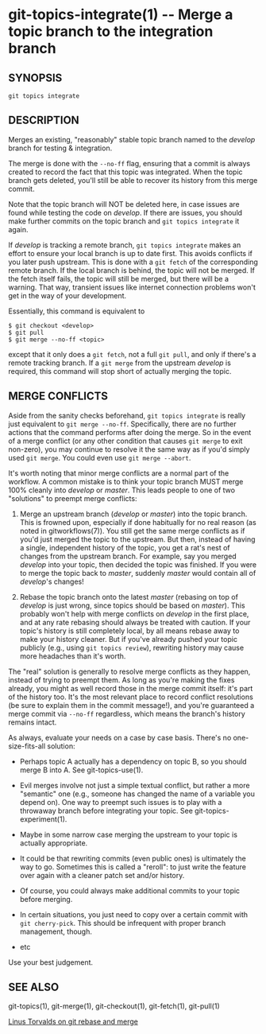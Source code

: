 # git-topics-integrate(1) -- Merge a topic branch to the integration branch

## SYNOPSIS

`git topics integrate` <topic>

## DESCRIPTION

Merges an existing, "reasonably" stable topic branch named <topic> to the
_develop_ branch for testing & integration.

The merge is done with the `--no-ff` flag, ensuring that a commit is always
created to record the fact that this topic was integrated. When the topic
branch gets deleted, you'll still be able to recover its history from this
merge commit.

Note that the topic branch will NOT be deleted here, in case issues are found
while testing the code on _develop_. If there are issues, you should make
further commits on the topic branch and `git topics integrate` it again.

If _develop_ is tracking a remote branch, `git topics integrate` makes an
effort to ensure your local branch is up to date first. This avoids conflicts
if you later push upstream. This is done with a `git fetch` of the
corresponding remote branch. If the local branch is behind, the topic will not
be merged. If the fetch itself fails, the topic will still be merged, but there
will be a warning. That way, transient issues like internet connection problems
won't get in the way of your development.

Essentially, this command is equivalent to

    $ git checkout <develop>
    $ git pull
    $ git merge --no-ff <topic>

except that it only does a `git fetch`, not a full `git pull`, and only if
there's a remote tracking branch. If a `git merge` from the upstream _develop_
is required, this command will stop short of actually merging the topic.

## MERGE CONFLICTS

Aside from the sanity checks beforehand, `git topics integrate` is really just
equivalent to `git merge --no-ff`. Specifically, there are no further actions
that the command performs after doing the merge. So in the event of a merge
conflict (or any other condition that causes `git merge` to exit non-zero), you
may continue to resolve it the same way as if you'd simply used `git merge`.
You could even use `git merge --abort`.

It's worth noting that minor merge conflicts are a normal part of the workflow.
A common mistake is to think your topic branch MUST merge 100% cleanly into
_develop_ or _master_. This leads people to one of two "solutions" to preempt
merge conflicts:

1. Merge an upstream branch (_develop_ or _master_) into the topic branch. This
   is frowned upon, especially if done habitually for no real reason (as noted
   in gitworkflows(7)). You still get the same merge conflicts as if you'd just
   merged the topic to the upstream. But then, instead of having a single,
   independent history of the topic, you get a rat's nest of changes from the
   upstream branch. For example, say you merged _develop_ into your topic, then
   decided the topic was finished. If you were to merge the topic back to
   _master_, suddenly _master_ would contain all of _develop_'s changes!

2. Rebase the topic branch onto the latest _master_ (rebasing on top of
   _develop_ is just wrong, since topics should be based on _master_). This
   probably won't help with merge conflicts on _develop_ in the first place,
   and at any rate rebasing should always be treated with caution. If your
   topic's history is still completely local, by all means rebase away to make
   your history cleaner. But if you've already pushed your topic publicly
   (e.g., using `git topics review`), rewriting history may cause more
   headaches than it's worth.

The "real" solution is generally to resolve merge conflicts as they happen,
instead of trying to preempt them. As long as you're making the fixes already,
you might as well record those in the merge commit itself: it's part of the
history too. It's the most relevant place to record conflict resolutions (be
sure to explain them in the commit message!), and you're guaranteed a merge
commit via `--no-ff` regardless, which means the branch's history remains
intact.

As always, evaluate your needs on a case by case basis. There's no
one-size-fits-all solution:

* Perhaps topic A actually has a dependency on topic B, so you should merge B
  into A. See git-topics-use(1).

* Evil merges involve not just a simple textual conflict, but rather a more
  "semantic" one (e.g., someone has changed the name of a variable you depend
  on). One way to preempt such issues is to play with a throwaway branch before
  integrating your topic. See git-topics-experiment(1).

* Maybe in some narrow case merging the upstream to your topic is actually
  appropriate.

* It could be that rewriting commits (even public ones) is ultimately the way
  to go. Sometimes this is called a "reroll": to just write the feature over
  again with a cleaner patch set and/or history.

* Of course, you could always make additional commits to your topic before
  merging.

* In certain situations, you just need to copy over a certain commit with `git
  cherry-pick`. This should be infrequent with proper branch management,
  though.

* etc

Use your best judgement.

## SEE ALSO

git-topics(1), git-merge(1), git-checkout(1), git-fetch(1), git-pull(1)

[Linus Torvalds on git rebase and merge](http://www.mail-archive.com/dri-devel@lists.sourceforge.net/msg39091.html)
